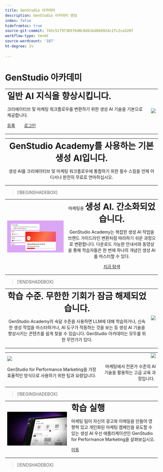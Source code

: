 ```yaml
---
title: GenStudio 아카데미
description: GenStudio 아카데미 랜딩
index: false
hidefromtoc: true
source-git-commit: 743c51f9736576d0c0d41bd8d4924c1fc2ca320f
workflow-type: tm+mt
source-wordcount: '187'
ht-degree: 1%

---
```


# GenStudio 아카데미

<table>
 <tr style= "border: 0;">
  <td> <strong style= "font-size: 2em">일반 AI 지식을 향상시킵니다.  </strong><p>크리에이티브 및 마케팅 워크플로우를 변환하기 위한 생성 AI 기술을 기본으로 제공합니다. <p><a href="https://learningmanager.adobe.com/accountiplogin?ipId=16970&amp;accesskey=c4988oojirhb5" rel="noreferrer" target="_blank" class="spectrum-Button spectrum-Button--fill spectrum-Button--accent spectrum-Button--sizeM"><span class="spectrum-Button-label has-no-wrap">등록</span></a>          <a href="https://genstudioacademy.adobelearningmanager.com/" rel="noreferrer" target="_blank" class="spectrum-Button spectrum-Button--fill spectrum-Button--accent spectrum-Button--sizeM"><span class="spectrum-Button-label has-no-wrap">로그인</span></a></td>
  <td><img src="https://video.tv.adobe.com/v/3434938?format=jpeg"></td>
 </tr>
</table>

<table>
 <tr style= "border: 0;">
  <td align="center">
    <strong style= "font-size: 2em">GenStudio Academy를 사용하는 기본 생성 AI입니다.</strong><p>생성 AI를 크리에이티브 및 마케팅 워크플로우에 통합하기 위한 필수 스킬을 언제 어디서나 완전히 무료로 연마하십시오.
  </td>
 </tr>
</table>

>[!BEGINSHADEBOX]

<table>
 <tr style= "border: 0;">
  <td><img src="./assets/generative-ai-for-marketing-simplified.png"></td>
  <td align="center"> 마케팅용 <strong style= "font-size: 2em">생성 AI. 간소화되었습니다.</strong><p> GenStudio Academy는 복잡한 생성 AI 작업을 브랜드 가이드라인 변환처럼 따라하기 쉬운 과정으로 변환합니다. 다운로드 가능한 안내서와 동영상을 통해 학습자들은 한 번에 하나의 개념인 생성 AI를 마스터할 수 있다.<p><a href="https://learningmanager.adobe.com/accountiplogin?ipId=16970&amp;accesskey=c4988oojirhb5" rel="noreferrer" target="_blank" class="spectrum-Button spectrum-Button--fill spectrum-Button--accent spectrum-Button--sizeM"><span class="spectrum-Button-label has-no-wrap">지금 탐색</span></a></td>
 </tr>
</table>

>[!ENDSHADEBOX]

<table>
 <tr style= "border: 0;">
  <td align="center"> <strong style= "font-size: 2em">학습 수준. 무한한 기회가 잠금 해제되었습니다.</strong><p>GenStudio Academy의 숙달 수준을 사용하면 LLM에 대해 학습하거나, 신속한 생성 작업을 마스터하거나, AI 도구가 작동하는 것을 보는 등 생성 AI 기술을 향상시키는 콘텐츠를 쉽게 찾을 수 있습니다. GenStudio 아카데미는 모두를 위한 무언가가 있다.</td>
  <td><img src="https://video.tv.adobe.com/v/3434938?format=jpeg"></td>
 </tr>
</table>


<table>
 <!-- <tr style= "border: 0;colspan: 3;">
  <td colspan=3> <strong style= "font-size: 2em;">Coming soon to Genstudio Academy</strong></td>
 </tr> --> 
 <tr style= "border: 0;colspan: 3;"> 
    <td align="left"><img src="https://video.tv.adobe.com/v/3434938?format=jpeg"><p>GenStudio for Performance Marketing을 가장 효율적인 방식으로 사용하기 위한 팁과 요령입니다. </td>
    <td align="right"><img src="https://video.tv.adobe.com/v/3434938?format=jpeg"><p>마케팅에서 전문가 수준의 AI 기술을 활용하는 고급 교육 과정입니다. </td>
 </tr>
</table>

>[!BEGINSHADEBOX]

<table>
    <tr></tr>
 <tr style= "border: 0;">
 <td><img src="./assets/put-your-learnings-into-practice.png"></td>
  <td> <strong style= "font-size: 2em">학습 실행</strong><p>마케팅 팀이 자신의 광고와 이메일을 만들어 영향력 있고 개인화된 마케팅 캠페인을 유도할 수 있는 생성 AI 우선 애플리케이션인 GenStudio for Performance Marketing을 살펴보십시오.<p><a href="https://learningmanager.adobe.com/accountiplogin?ipId=16970&amp;accesskey=c4988oojirhb5" rel="noreferrer" target="_blank" class="spectrum-Button spectrum-Button--fill spectrum-Button--accent spectrum-Button--sizeM"><span class="spectrum-Button-label has-no-wrap">이동</span></a></td>
 </tr>
    <tr></tr>
</table>

>[!ENDSHADEBOX]

<!--
## Heading 2 SHADEBOXES



<table>
 <tr style= "border: 0;">
  <td><img src="./assets/medium.png"></td>
  <td align="center"> <strong style= "font-size: 2em">Image left / Text right</strong><p> Bacon ipsum dolor amet tri-tip buffalo kevin landjaeger beef ribs pork loin, brisket doner sirloin. Buffalo pig sausage, leberkas sirloin ham meatball t-bone tenderloin. Jerky kevin landjaeger prosciutto, cupim capicola boudin. <p><a href="https://business.adobe.com/products/genstudio.htmlL" rel="noreferrer" target="_blank" class="spectrum-Button spectrum-Button--fill spectrum-Button--accent spectrum-Button--sizeM"><span class="spectrum-Button-label has-no-wrap">Explore Now</span></a></td>
 </tr>
</table>



<table>
 <tr style= "border: 0;colspan: 2;">
  <td> <strong style= "font-size: 2em">Coming soon to Genstudio Academy</strong></td>
 </tr> 
 <tr> 
    <td align="left"><img src="./assets/small.png"></td>
    <td align="center"><img src="./assets/small.png"></td>
    <td align="right"><img src="./assets/small.png"></td>
 </tr>
</table>

>[!BEGINSHADEBOX]

<table>
 <tr style= "border: 0;">
  <td> <strong style= "font-size: 2em">Adobe GenStudio Academy</strong><p> Become a Generative AI leader. Master the AI skills to transform your workflows and lead your industry forward. <p><a href="https://business.adobe.com/products/genstudio.htmlL" rel="noreferrer" target="_blank" class="spectrum-Button spectrum-Button--fill spectrum-Button--accent spectrum-Button--sizeM"><span class="spectrum-Button-label has-no-wrap">Register</span></a>&nbsp&nbsp&nbsp&nbsp&nbsp&nbsp&nbsp   <a href="https://business.adobe.com/products/genstudio.htmlL" rel="noreferrer" target="_blank" class="spectrum-Button spectrum-Button--fill spectrum-Button--accent spectrum-Button--sizeM"><span class="spectrum-Button-label has-no-wrap">Login</span></a></td>
  <td><img src="./assets/medium.png"></td>
 </tr>
</table>

>[!ENDSHADEBOX]

### Coming soon to Genstudio Academy

<table>
 <tr> 
    <td align="left"><img src="./assets/small.png"></td>
    <td align="center"><img src="./assets/small.png"></td>
    <td align="right"><img src="./assets/small.png"></td>
 </tr>
</table>




-->